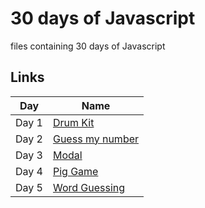 
# 30 days of Javascript

files containing 30 days of Javascript

## Links

| Day            |  Name                                                             |
| ----------------- | ------------------------------------------------------------------ |
| Day 1 |[Drum Kit](https://drum-drum-kit-01.netlify.app/) |
| Day 2 |[Guess my number](https://guess-my-number-02.netlify.app/) |
| Day 3 |[Modal](https://modal-03.netlify.app/) |
| Day 4 |[Pig Game](https://pig-game-04.netlify.app/) |
| Day 5 |[Word Guessing](https://word-guessing-05.netlify.app/) |
